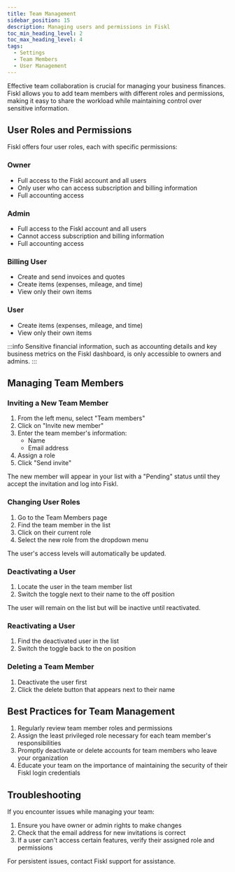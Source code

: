```yaml
---
title: Team Management
sidebar_position: 15
description: Managing users and permissions in Fiskl
toc_min_heading_level: 2
toc_max_heading_level: 4
tags:
  - Settings
  - Team Members
  - User Management
---
```


Effective team collaboration is crucial for managing your business finances. Fiskl allows you to add team members with different roles and permissions, making it easy to share the workload while maintaining control over sensitive information.

## User Roles and Permissions

Fiskl offers four user roles, each with specific permissions:

### Owner

- Full access to the Fiskl account and all users
- Only user who can access subscription and billing information
- Full accounting access

### Admin

- Full access to the Fiskl account and all users
- Cannot access subscription and billing information
- Full accounting access

### Billing User

- Create and send invoices and quotes
- Create items (expenses, mileage, and time)
- View only their own items

### User

- Create items (expenses, mileage, and time)
- View only their own items

:::info
Sensitive financial information, such as accounting details and key business metrics on the Fiskl dashboard, is only accessible to owners and admins.
:::

## Managing Team Members

### Inviting a New Team Member

1. From the left menu, select "Team members"
2. Click on "Invite new member"
3. Enter the team member's information:
   - Name
   - Email address
4. Assign a role
5. Click "Send invite"

The new member will appear in your list with a "Pending" status until they accept the invitation and log into Fiskl.

### Changing User Roles

1. Go to the Team Members page
2. Find the team member in the list
3. Click on their current role
4. Select the new role from the dropdown menu

The user's access levels will automatically be updated.

### Deactivating a User

1. Locate the user in the team member list
2. Switch the toggle next to their name to the off position

The user will remain on the list but will be inactive until reactivated.

### Reactivating a User

1. Find the deactivated user in the list
2. Switch the toggle back to the on position

### Deleting a Team Member

1. Deactivate the user first
2. Click the delete button that appears next to their name

## Best Practices for Team Management

1. Regularly review team member roles and permissions
2. Assign the least privileged role necessary for each team member's responsibilities
3. Promptly deactivate or delete accounts for team members who leave your organization
4. Educate your team on the importance of maintaining the security of their Fiskl login credentials

## Troubleshooting

If you encounter issues while managing your team:

1. Ensure you have owner or admin rights to make changes
2. Check that the email address for new invitations is correct
3. If a user can't access certain features, verify their assigned role and permissions

For persistent issues, contact Fiskl support for assistance.

